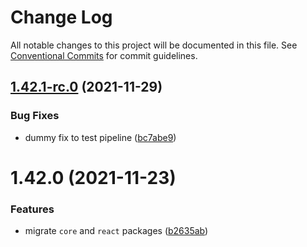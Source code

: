 # Change Log

All notable changes to this project will be documented in this file.
See [Conventional Commits](https://conventionalcommits.org) for commit guidelines.

## [1.42.1-rc.0](https://github.com/Farfetch/blackout/compare/@farfetch/blackout-core@1.42.0...@farfetch/blackout-core@1.42.1-rc.0) (2021-11-29)


### Bug Fixes

* dummy fix to test pipeline ([bc7abe9](https://github.com/Farfetch/blackout/commit/bc7abe9743bd1193e38769c50249fdfaad7bbd1a))





# 1.42.0 (2021-11-23)


### Features

* migrate `core` and `react` packages ([b2635ab](https://github.com/Farfetch/blackout/commit/b2635ab3a3a714a2166a38d9463a9e327902b1ca))
